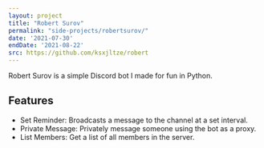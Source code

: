 ```yaml
---
layout: project
title: "Robert Surov"
permalink: "side-projects/robertsurov/"
date: '2021-07-30'
endDate: '2021-08-22'
src: https://github.com/ksxjltze/robert
---
```


Robert Surov is a simple Discord bot I made for fun in Python.

## Features
- Set Reminder: Broadcasts a message to the channel at a set interval.
- Private Message: Privately message someone using the bot as a proxy.
- List Members: Get a list of all members in the server.